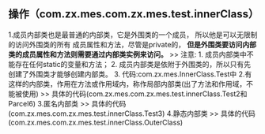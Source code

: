 
## 操作（com.zx.mes.com.zx.mes.test.innerClass）
1.成员内部类也是最普通的内部类，它是外围类的一个成员，
    所以他是可以无限制的访问外围类的所有 成员属性和方法，尽管是private的， 
    **但是外围类要访问内部类的成员属性和方法则需要通过内部类实例来访问。**
    >> 注意:
        1.  成员内部类中不能存在任何static的变量和方法；
        2. 成员内部类是依附于外围类的，所以只有先创建了外围类才能够创建内部类。
        3. 代码:com.zx.mes.InnerClass.Test中
2.有这样的内部类，作用在方法或作用域内，称作局部内部类(出了方法和作用域，不能被使用)
    >> 具体的代码(com.zx.mes.com.zx.mes.test.innerClass.Test2和Parcel6)
3.匿名内部类
    >> 具体的代码(com.zx.mes.com.zx.mes.test.innerClass.Test3)
4.静态内部类
    >> 具体的代码(com.zx.mes.com.zx.mes.test.innerClass.OuterClass)
 